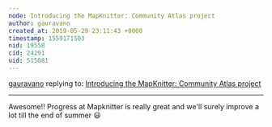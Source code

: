 ```yaml
---
node: Introducing the MapKnitter: Community Atlas project
author: gauravano
created_at: 2019-05-29 23:11:43 +0000
timestamp: 1559171503
nid: 19558
cid: 24291
uid: 515081
---
```




[gauravano](../profile/gauravano) replying to: [Introducing the MapKnitter: Community Atlas project](../notes/warren/05-28-2019/introducing-the-mapknitter-community-atlas-project)

----
 Awesome!! Progress at Mapknitter is really great and we'll surely improve a lot till the end of summer 😃